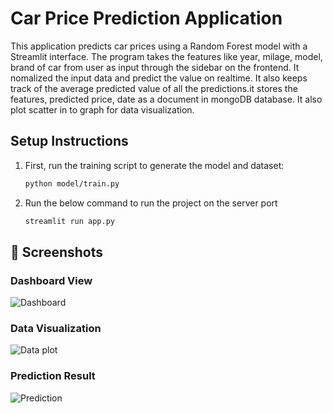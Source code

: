 # Car Price Prediction Application

This application predicts car prices using a Random Forest model with a Streamlit interface. The program takes the features like  year, milage, model, brand of car from user as input through the sidebar on the frontend. It nomalized the input data and predict the value on realtime. It also keeps track of the average predicted value of all the predictions.it stores the features, predicted price, date as a document in mongoDB database. It also plot scatter in to graph for data visualization.

## Setup Instructions

1. First, run the training script to generate the model and dataset:
   ```bash
   python model/train.py
2. Run the below command to run the project on the server port
   ```bash
   streamlit run app.py
   
## 📸 Screenshots

### Dashboard View
![Dashboard](screenshots/Screenshot%202025-07-19%20140425.png)

### Data Visualization
![Data plot](screenshots/Screenshot%202025-07-19%20140549.png)

### Prediction Result
![Prediction](screenshots/Screenshot%202025-07-19%20134926.png)
